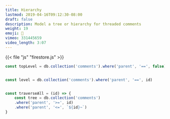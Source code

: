 ```yaml
---
title: Hierarchy
lastmod: 2019-04-16T09:12:30-08:00
draft: false
description: Model a tree or hierarchy for threaded comments
weight: 19
emoji: 🎁
vimeo: 331445659
video_length: 3:07
---
```



{{< file "js" "firestore.js" >}}
```typescript
const topLevel = db.collection('comments').where('parent', '==', false);


const level = db.collection('comments').where('parent', '==', id)


const traverseAll = (id) => {
    const tree = db.collection('comments')
    .where('parent', '>=', id)
    .where('parent', '<=', `${id}~`)
}
```